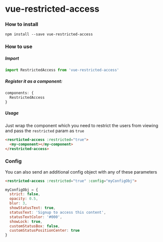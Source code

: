 # vue-restricted-access

### How to install

```
npm install --save vue-restricted-access
```

### How to use

##### Import 

```js
import RestrictedAccess from 'vue-restricted-access'
```

##### Register it as a component:

```js
components: {
  RestrictedAccess
}
```

#####  Usage

Just wrap the component which you need to restrict the users from viewing and pass the `restricted` param as `true`

```html
<resrticted-access :restricted="true">
  <my-component></my-component>
</restricted-access>
```

### Config

You can also send an additional config object with any of these parameters 

```html
<restricted-access :restricted="true" :config="myConfigObj">
```

```js
myConfigObj = {
  strict: false,
  opacity: 0.5,
  blur: 3,
  showStatusText: true,
  statusText: 'Signup to access this content',
  statusTextColor: '#000',
  showLock: true,
  customStatusBox: false,
  customStatusPositionCenter: true
}
```